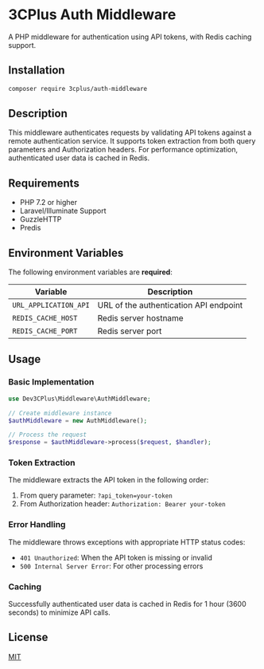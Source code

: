 # 3CPlus Auth Middleware

A PHP middleware for authentication using API tokens, with Redis caching support.

## Installation

```bash
composer require 3cplus/auth-middleware
```

## Description

This middleware authenticates requests by validating API tokens against a remote authentication service. It supports token extraction from both query parameters and Authorization headers. For performance optimization, authenticated user data is cached in Redis.

## Requirements

- PHP 7.2 or higher
- Laravel/Illuminate Support
- GuzzleHTTP
- Predis

## Environment Variables

The following environment variables are **required**:

| Variable | Description |
|----------|-------------|
| `URL_APPLICATION_API` | URL of the authentication API endpoint |
| `REDIS_CACHE_HOST` | Redis server hostname |
| `REDIS_CACHE_PORT` | Redis server port |

## Usage

### Basic Implementation

```php
use Dev3CPlus\Middleware\AuthMiddleware;

// Create middleware instance
$authMiddleware = new AuthMiddleware();

// Process the request
$response = $authMiddleware->process($request, $handler);
```

### Token Extraction

The middleware extracts the API token in the following order:
1. From query parameter: `?api_token=your-token`
2. From Authorization header: `Authorization: Bearer your-token`

### Error Handling

The middleware throws exceptions with appropriate HTTP status codes:
- `401 Unauthorized`: When the API token is missing or invalid
- `500 Internal Server Error`: For other processing errors

### Caching

Successfully authenticated user data is cached in Redis for 1 hour (3600 seconds) to minimize API calls.

## License

[MIT](LICENSE.md)